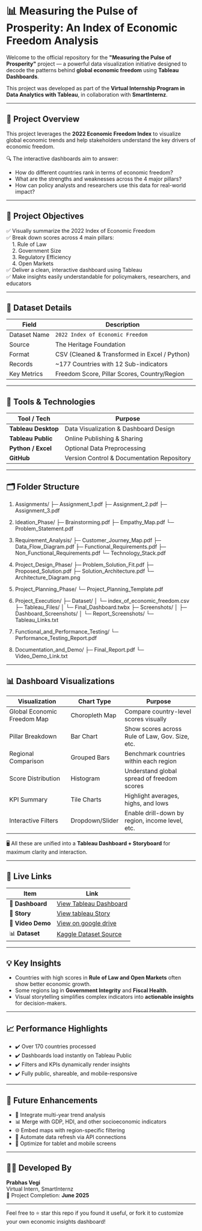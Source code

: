 
# 📊 Measuring the Pulse of Prosperity: An Index of Economic Freedom Analysis

Welcome to the official repository for the **"Measuring the Pulse of Prosperity"** project — a powerful data visualization initiative designed to decode the patterns behind **global economic freedom** using **Tableau Dashboards**.

This project was developed as part of the **Virtual Internship Program in Data Analytics with Tableau**, in collaboration with **SmartInternz**.

---

## 🚀 Project Overview

This project leverages the **2022 Economic Freedom Index** to visualize global economic trends and help stakeholders understand the key drivers of economic freedom.

🔍 The interactive dashboards aim to answer:
- How do different countries rank in terms of economic freedom?
- What are the strengths and weaknesses across the 4 major pillars?
- How can policy analysts and researchers use this data for real-world impact?

---

## 🎯 Project Objectives

✅ Visually summarize the 2022 Index of Economic Freedom  
✅ Break down scores across 4 main pillars:  
&nbsp;&nbsp;&nbsp;&nbsp;1. Rule of Law  
&nbsp;&nbsp;&nbsp;&nbsp;2. Government Size  
&nbsp;&nbsp;&nbsp;&nbsp;3. Regulatory Efficiency  
&nbsp;&nbsp;&nbsp;&nbsp;4. Open Markets  
✅ Deliver a clean, interactive dashboard using Tableau  
✅ Make insights easily understandable for policymakers, researchers, and educators  

---

## 📁 Dataset Details

| Field                | Description                                      |
|----------------------|--------------------------------------------------|
| Dataset Name         | `2022 Index of Economic Freedom`                |
| Source               | The Heritage Foundation                         |
| Format               | CSV (Cleaned & Transformed in Excel / Python)   |
| Records              | ~177 Countries with 12 Sub-indicators           |
| Key Metrics          | Freedom Score, Pillar Scores, Country/Region    |

---

## 🧰 Tools & Technologies

| Tool / Tech       | Purpose                                      |
|-------------------|----------------------------------------------|
| **Tableau Desktop** | Data Visualization & Dashboard Design       |
| **Tableau Public**  | Online Publishing & Sharing                 |
| **Python / Excel**  | Optional Data Preprocessing                 |
| **GitHub**          | Version Control & Documentation Repository  |

---

## 🗂️ Folder Structure
1. Assignments/
   ├─ Assignment_1.pdf
   ├─ Assignment_2.pdf
   ├─ Assignment_3.pdf

2. Ideation_Phase/
   ├─ Brainstorming.pdf
   ├─ Empathy_Map.pdf
   └─ Problem_Statement.pdf

3. Requirement_Analysis/
   ├─ Customer_Journey_Map.pdf
   ├─ Data_Flow_Diagram.pdf
   ├─ Functional_Requirements.pdf
   ├─ Non_Functional_Requirements.pdf
   └─ Technology_Stack.pdf

4. Project_Design_Phase/
   ├─ Problem_Solution_Fit.pdf
   ├─ Proposed_Solution.pdf
   ├─ Solution_Architecture.pdf
   └─ Architecture_Diagram.png

5. Project_Planning_Phase/
   └─ Project_Planning_Template.pdf

6. Project_Execution/
   ├─ Dataset/
   │   └─ index_of_economic_freedom.csv
   ├─ Tableau_Files/
   │   └─ Final_Dashboard.twbx
   ├─ Screenshots/
   │   ├─ Dashboard_Screenshots/
   │   └─ Report_Screenshots/
   └─ Tableau_Links.txt

7. Functional_and_Performance_Testing/
   └─ Performance_Testing_Report.pdf

8. Documentation_and_Demo/
   ├─ Final_Report.pdf
   └─ Video_Demo_Link.txt

---

## 📊 Dashboard Visualizations

| Visualization                  | Chart Type    | Purpose                                               |
|--------------------------------|---------------|-------------------------------------------------------|
| Global Economic Freedom Map    | Choropleth Map| Compare country-level scores visually                 |
| Pillar Breakdown               | Bar Chart     | Show scores across Rule of Law, Gov. Size, etc.       |
| Regional Comparison            | Grouped Bars  | Benchmark countries within each region                |
| Score Distribution             | Histogram     | Understand global spread of freedom scores            |
| KPI Summary                    | Tile Charts   | Highlight averages, highs, and lows                   |
| Interactive Filters            | Dropdown/Slider | Enable drill-down by region, income level, etc.     |

🖥️ All these are unified into a **Tableau Dashboard + Storyboard** for maximum clarity and interaction.

---

## 🔗 Live Links

| Item              | Link                                                                 |
|-------------------|----------------------------------------------------------------------|
| 🔹 **Dashboard**   | [View Tableau Dashboard](https://public.tableau.com/views/Book1_17512001266010/Dashboard1) |
| 🔹 **Story**       | [View tableau Story](https://public.tableau.com/views/IndexofEconomicFreedom2022StoryView/Story1)                              |
| 🎥 **Video Demo**  | [View on google drive](https://drive.google.com/file/d/1EqzYo-E9rhjw_OKaFREJ4OHfUvYh8CY2/view?usp=sharing)                                |
| 📊 **Dataset**     | [Kaggle Dataset Source](https://www.heritage.org/index/)             |

---

## 💡 Key Insights

- Countries with high scores in **Rule of Law and Open Markets** often show better economic growth.
- Some regions lag in **Government Integrity** and **Fiscal Health**.
- Visual storytelling simplifies complex indicators into **actionable insights** for decision-makers.

---

## 📈 Performance Highlights

- ✔️ Over 170 countries processed  
- ✔️ Dashboards load instantly on Tableau Public  
- ✔️ Filters and KPIs dynamically render insights  
- ✔️ Fully public, shareable, and mobile-responsive

---

## 🔮 Future Enhancements

- 📅 Integrate multi-year trend analysis  
- 📊 Merge with GDP, HDI, and other socioeconomic indicators  
- 🌐 Embed maps with region-specific filtering  
- 🔁 Automate data refresh via API connections  
- 📱 Optimize for tablet and mobile screens  

---

## 👨‍💻 Developed By

**Prabhas Vegi**  
Virtual Intern, SmartInternz  
📅 Project Completion: **June 2025**

---

Feel free to ⭐️ star this repo if you found it useful, or fork it to customize your own economic insights dashboard!

